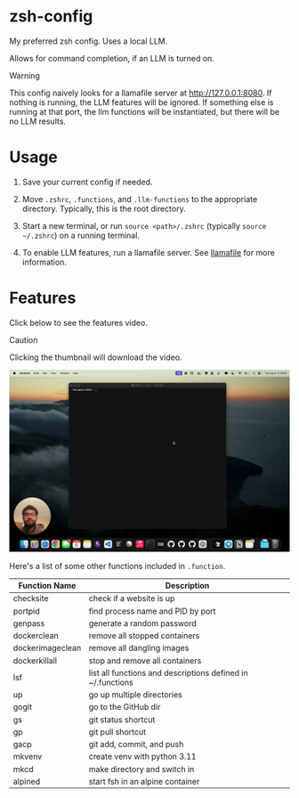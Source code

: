 # zsh-config
My preferred zsh config. Uses a local LLM.

Allows for command completion, if an LLM is turned on.

> [!WARNING]  
> This config naively looks for a llamafile server at http://127.0.0.1:8080. If nothing is running, the LLM features will be ignored. If something else is running at that port, the llm functions will be instantiated, but there will be no LLM results.

# Usage

1. Save your current config if needed.

2. Move `.zshrc`, `.functions`, and `.llm-functions` to the appropriate directory. Typically, this is the root directory.

3. Start a new terminal, or run `source <path>/.zshrc` (typically `source ~/.zshrc`) on a running terminal.

4. To enable LLM features, run a llamafile server. See [llamafile](https://github.com/Mozilla-Ocho/llamafile) for more information.

# Features

Click below to see the features video.

> [!CAUTION]
> Clicking the thumbnail will download the video.

[![Features Video](https://raw.githubusercontent.com/noelfranthomas/zsh-config/main/assets/features-preview.jpg)](https://raw.githubusercontent.com/noelfranthomas/zsh-config/main/assets/features-video.mp4)

Here's a list of some other functions included in `.function`.

Function Name | Description
--- | --- 
checksite | check if a website is up 
portpid | find process name and PID by port 
genpass | generate a random password 
dockerclean | remove all stopped containers 
dockerimageclean | remove all dangling images 
dockerkillall | stop and remove all containers 
lsf | list all functions and descriptions defined in ~/.functions 
up | go up multiple directories 
gogit | go to the GitHub dir 
gs | git status shortcut 
gp | git pull shortcut 
gacp | git add, commit, and push 
mkvenv | create venv with python 3.11 
mkcd | make directory and switch in 
alpined | start fsh in an alpine container 